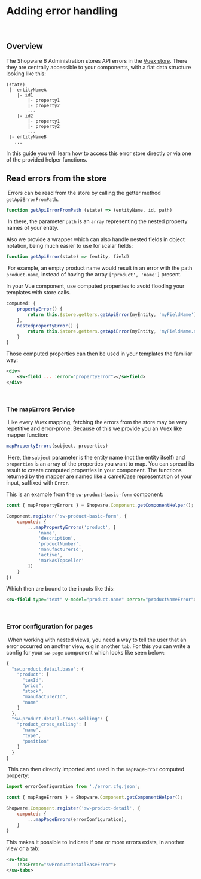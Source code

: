 # Adding error handling

​

## Overview

The Shopware 6 Administration stores API errors in the [Vuex store](https://vuex.vuejs.org/). There they are centrally accessible to your components, with a flat data structure looking like this:

```text
(state)
 |- entityNameA
    |- id1
        |- property1
        |- property2
        ...
    |- id2
        |- property1
        |- property2
        ...
 |- entityNameB
   ...
```

In this guide you will learn how to access this error store directly or via one of the provided helper functions. ​

## Read errors from the store

​ Errors can be read from the store by calling the getter method `getApiErrorFromPath`. ​

```javascript
function getApiErrorFromPath (state) => (entityName, id, path)
```

​ In there, the parameter `path` is an `array` representing the nested property names of your entity.

Also we provide a wrapper which can also handle nested fields in object notation, being much easier to use for scalar fields: ​

```javascript
function getApiError(state) => (entity, field)
```

​ For example, an empty product name would result in an error with the path `product.name`, instead of having the array `['product', 'name']` present.

In your Vue component, use computed properties to avoid flooding your templates with store calls. ​

```javascript
computed: {
    propertyError() {
        return this.$store.getters.getApiError(myEntity, 'myFieldName');
    },
    nestedpropertyError() {
        return this.$store.getters.getApiError(myEntity, 'myFieldName.nested');
    }
}
```

Those computed properties can then be used in your templates the familiar way:

```xml
<div>
    <sw-field ... :error="propertyError"></sw-field>
</div>
```

​

### The mapErrors Service

​ Like every Vuex mapping, fetching the errors from the store may be very repetitive and error-prone. Because of this we provide you an Vuex like mapper function: ​

```javascript
mapPropertyErrors(subject, properties)
```

​ Here, the `subject` parameter is the entity name \(not the entity itself\) and `properties` is an array of the properties you want to map. You can spread its result to create computed properties in your component. The functions returned by the mapper are named like a camelCase representation of your input, suffixed with `Error`.

This is an example from the `sw-product-basic-form` component: ​

```javascript
const { mapPropertyErrors } = Shopware.Component.getComponentHelper();

Component.register('sw-product-basic-form', {
    computed: {
        ...mapPropertyErrors('product', [
            'name',
            'description',
            'productNumber',
            'manufacturerId',
            'active',
            'markAsTopseller'
        ])
    }
})
```

Which then are bound to the inputs like this:

```xml
<sw-field type="text" v-model="product.name" :error="productNameError">
```

​

### Error configuration for pages

​ When working with nested views, you need a way to tell the user that an error occurred on another view, e.g in another `tab`. For this you can write a config for your `sw-page` component which looks like seen below: ​

```javascript
{
  "sw.product.detail.base": {
    "product": [
      "taxId",
      "price",
      "stock",
      "manufacturerId",
      "name"
    ]
  },
  "sw.product.detail.cross.selling": {
    "product_cross_selling": [
      "name",
      "type",
      "position"
    ]
  }
}
```

​ This can then directly imported and used in the `mapPageError` computed property:

```javascript
import errorConfiguration from './error.cfg.json';

const { mapPageErrors } = Shopware.Component.getComponentHelper();

Shopware.Component.register('sw-product-detail', {
    computed: {
        ...mapPageErrors(errorConfiguration),
    }
}
```

This makes it possible to indicate if one or more errors exists, in another view or a tab:

```xml
<sw-tabs
    :hasError="swProductDetailBaseError">
</sw-tabs>
```
